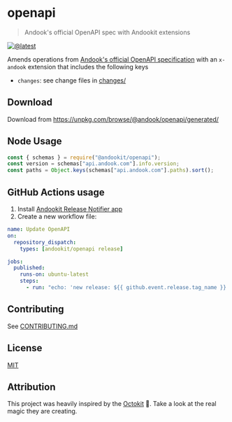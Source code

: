 # openapi

> Andook's official OpenAPI spec with Andookit extensions

[![@latest](https://img.shields.io/npm/v/@andookit/openapi.svg)](https://www.npmjs.com/package/@andookit/openapi)

Amends operations from [Andook's official OpenAPI specification](https://github.com/andook/rest-api-description/) with an `x-andook` extension that includes the following keys

- `changes`: see change files in [changes/](changes/)

## Download

Download from https://unpkg.com/browse/@andook/openapi/generated/

## Node Usage

```js
const { schemas } = require("@andookit/openapi");
const version = schemas["api.andook.com"].info.version;
const paths = Object.keys(schemas["api.andook.com"].paths).sort();
```

## GitHub Actions usage

1. Install [Andookit Release Notifier app](https://github.com/apps/andookit-release-notifier/)
2. Create a new workflow file:

```yml
name: Update OpenAPI
on:
  repository_dispatch:
    types: [andookit/openapi release]

jobs:
  published:
    runs-on: ubuntu-latest
    steps:
      - run: "echo: 'new release: ${{ github.event.release.tag_name }}'"
```

## Contributing

See [CONTRIBUTING.md](CONTRIBUTING.md)

## License

[MIT](LICENSE)

## Attribution

This project was heavily inspired by the [Octokit](https://github.com/octokit/openapi) 💖. Take a look at the real magic they are creating.
